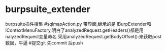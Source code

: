# burpsuite_extender
burpsuite插件搜集
#sqlmapAction.py
带界面,继承的是 IBurpExtender和IContextMenuFactory,明白了analyzedRequest.getHeaders()都是用nalyzedRequest变量命名
采用analyzedRequest.getBodyOffset():来获取post数据，牛逼
#提交git
先commit 后push
